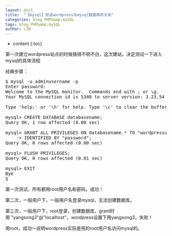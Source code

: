 ```yaml
---
layout: post
title:  "【mysql】测试wordpress与mysql数据库的关系" 
categories: blog PHP&amp;mySQL
tags: blog PHP&amp;mySQL
author: LZN
---
```


* content
{:toc}

第一次建立wordpress站点的时候搞得不明不白，这次建站，决定测试一下进入mysql的具体流程

经典步骤：
<pre>$ mysql -u adminusername -p
Enter password:
Welcome to the MySQL monitor.  Commands end with ; or \g.
Your MySQL connection id is 5340 to server version: 3.23.54
 
Type 'help;' or '\h' for help. Type '\c' to clear the buffer.
 
mysql&gt; CREATE DATABASE databasename;
Query OK, 1 row affected (0.00 sec)
 
mysql&gt; GRANT ALL PRIVILEGES ON databasename.* TO "wordpressusername"@"hostname"
    -&gt; IDENTIFIED BY "password";
Query OK, 0 rows affected (0.00 sec)
  
mysql&gt; FLUSH PRIVILEGES;
Query OK, 0 rows affected (0.01 sec)

mysql&gt; EXIT
Bye
$</pre>
第一次测试，所有都用root用户名和密码，成功！

第二次，一般用户下，一般用户名登录mysql，无法创建数据库。

第三次，一般用户下，root登录，创建数据库，grant时用 "yangsong3"@"localhost"，wordpress设置下用yangsong3，失败！

用root，成功～说明wordpress实际是用的root用户名访问mysql的。

&nbsp;

&nbsp;